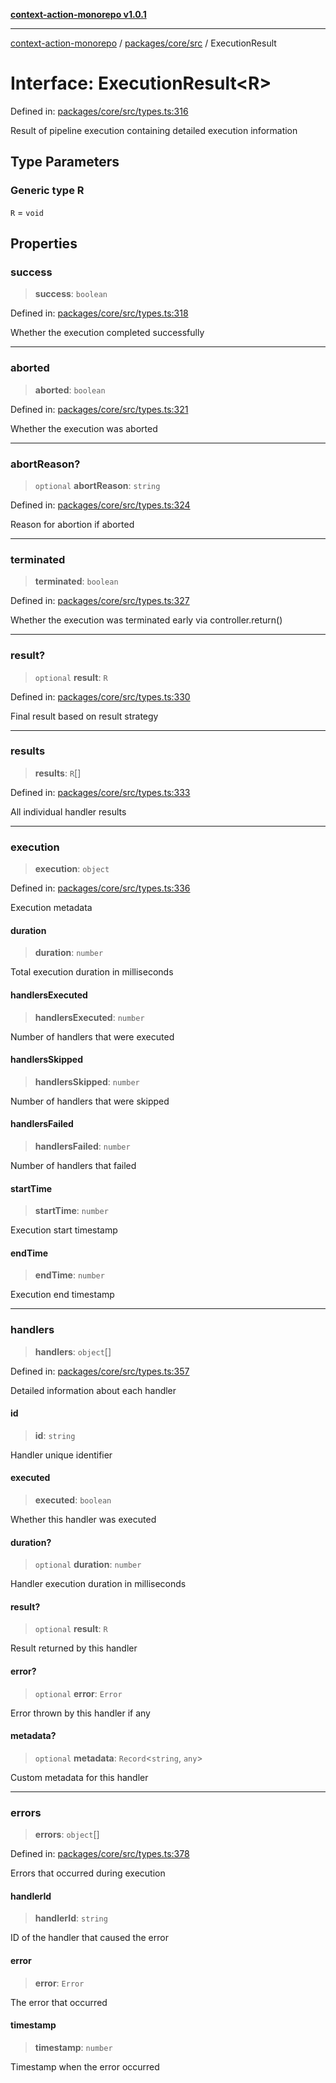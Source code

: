 [**context-action-monorepo v1.0.1**](../../../../README.md)

***

[context-action-monorepo](../../../../README.md) / [packages/core/src](../README.md) / ExecutionResult

# Interface: ExecutionResult\<R\>

Defined in: [packages/core/src/types.ts:316](https://github.com/mineclover/context-action/blob/2861d61b4b5d930e9e7f5277983455dc296dc859/packages/core/src/types.ts#L316)

Result of pipeline execution containing detailed execution information

## Type Parameters

### Generic type R

`R` = `void`

## Properties

### success

> **success**: `boolean`

Defined in: [packages/core/src/types.ts:318](https://github.com/mineclover/context-action/blob/2861d61b4b5d930e9e7f5277983455dc296dc859/packages/core/src/types.ts#L318)

Whether the execution completed successfully

***

### aborted

> **aborted**: `boolean`

Defined in: [packages/core/src/types.ts:321](https://github.com/mineclover/context-action/blob/2861d61b4b5d930e9e7f5277983455dc296dc859/packages/core/src/types.ts#L321)

Whether the execution was aborted

***

### abortReason?

> `optional` **abortReason**: `string`

Defined in: [packages/core/src/types.ts:324](https://github.com/mineclover/context-action/blob/2861d61b4b5d930e9e7f5277983455dc296dc859/packages/core/src/types.ts#L324)

Reason for abortion if aborted

***

### terminated

> **terminated**: `boolean`

Defined in: [packages/core/src/types.ts:327](https://github.com/mineclover/context-action/blob/2861d61b4b5d930e9e7f5277983455dc296dc859/packages/core/src/types.ts#L327)

Whether the execution was terminated early via controller.return()

***

### result?

> `optional` **result**: `R`

Defined in: [packages/core/src/types.ts:330](https://github.com/mineclover/context-action/blob/2861d61b4b5d930e9e7f5277983455dc296dc859/packages/core/src/types.ts#L330)

Final result based on result strategy

***

### results

> **results**: `R`[]

Defined in: [packages/core/src/types.ts:333](https://github.com/mineclover/context-action/blob/2861d61b4b5d930e9e7f5277983455dc296dc859/packages/core/src/types.ts#L333)

All individual handler results

***

### execution

> **execution**: `object`

Defined in: [packages/core/src/types.ts:336](https://github.com/mineclover/context-action/blob/2861d61b4b5d930e9e7f5277983455dc296dc859/packages/core/src/types.ts#L336)

Execution metadata

#### duration

> **duration**: `number`

Total execution duration in milliseconds

#### handlersExecuted

> **handlersExecuted**: `number`

Number of handlers that were executed

#### handlersSkipped

> **handlersSkipped**: `number`

Number of handlers that were skipped

#### handlersFailed

> **handlersFailed**: `number`

Number of handlers that failed

#### startTime

> **startTime**: `number`

Execution start timestamp

#### endTime

> **endTime**: `number`

Execution end timestamp

***

### handlers

> **handlers**: `object`[]

Defined in: [packages/core/src/types.ts:357](https://github.com/mineclover/context-action/blob/2861d61b4b5d930e9e7f5277983455dc296dc859/packages/core/src/types.ts#L357)

Detailed information about each handler

#### id

> **id**: `string`

Handler unique identifier

#### executed

> **executed**: `boolean`

Whether this handler was executed

#### duration?

> `optional` **duration**: `number`

Handler execution duration in milliseconds

#### result?

> `optional` **result**: `R`

Result returned by this handler

#### error?

> `optional` **error**: `Error`

Error thrown by this handler if any

#### metadata?

> `optional` **metadata**: `Record`\<`string`, `any`\>

Custom metadata for this handler

***

### errors

> **errors**: `object`[]

Defined in: [packages/core/src/types.ts:378](https://github.com/mineclover/context-action/blob/2861d61b4b5d930e9e7f5277983455dc296dc859/packages/core/src/types.ts#L378)

Errors that occurred during execution

#### handlerId

> **handlerId**: `string`

ID of the handler that caused the error

#### error

> **error**: `Error`

The error that occurred

#### timestamp

> **timestamp**: `number`

Timestamp when the error occurred
